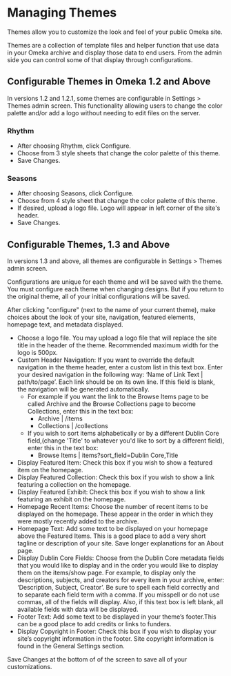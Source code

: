 
Managing Themes
===============


Themes allow you to customize the look and feel of your public Omeka
site.

Themes are a collection of template files and helper function that use
data in your Omeka archive and display those data to end users. From the
admin side you can control some of that display through configurations.

Configurable Themes in Omeka 1.2 and Above
-----------------------------------------------------------------------------------------------------------------------------

In versions 1.2 and 1.2.1, some themes are configurable in Settings &gt;
Themes admin screen. This functionality allowing users to change the
color palette and/or add a logo without needing to edit files on the
server.

### Rhythm

-   After choosing Rhythm, click Configure.
-   Choose from 3 style sheets that change the color palette of
    this theme.
-   Save Changes.

### Seasons

-   After choosing Seasons, click Configure.
-   Choose from 4 style sheet that change the color palette of
    this theme.
-   If desired, upload a logo file. Logo will appear in left corner of
    the site's header.
-   Save Changes.

Configurable Themes, 1.3 and Above
---------------------------------------------------------------------------------------------------------------

In versions 1.3 and above, all themes are configurable in Settings &gt;
Themes admin screen.

Configurations are unique for each theme and will be saved with the
theme. You must configure each theme when changing designs. But if you
return to the original theme, all of your initial configurations will be
saved.

After clicking "configure" (next to the name of your current theme),
make choices about the look of your site, navigation, featured elements,
homepage text, and metadata displayed.

-   Choose a logo file. You may upload a logo file that will replace the
    site title in the header of the theme. Recommended maximum width for
    the logo is 500px.
-   Custom Header Navigation: If you want to override the default
    navigation in the theme header, enter a custom list in this
    text box. Enter your desired navigation in the following way: ‘Name
    of Link Text | path/to/page’. Each link should be on its own line.
    If this field is blank, the navigation will be
    generated automatically.
    -   For example if you want the link to the Browse Items page to be
        called Archive and the Browse Collections page to become
        Collections, enter this in the text box:
        -   Archive | /items
        -   Collections | /collections
    -   If you wish to sort items alphabetically or by a different
        Dublin Core field,(change 'Title' to whatever you'd like to sort
        by a different field), enter this in the text box:
        -   Browse Items | items?sort\_field=Dublin Core,Title
-   Display Featured Item: Check this box if you wish to show a featured
    item on the homepage.
-   Display Featured Collection: Check this box if you wish to show a
    link featuring a collection on the homepage.
-   Display Featured Exhibit: Check this box if you wish to show a link
    featuring an exhibit on the homepage.
-   Homepage Recent Items: Choose the number of recent items to be
    displayed on the homepage. These appear in the order in which they
    were mostly recently added to the archive.
-   Homepage Text: Add some text to be displayed on your homepage above
    the Featured Items. This is a good place to add a very short tagline
    or description of your site. Save longer explanations for an
    About page.
-   Display Dublin Core Fields: Choose from the Dublin Core metadata
    fields that you would like to display and in the order you would
    like to display them on the items/show page. For example, to display
    only the descriptions, subjects, and creators for every item in your
    archive, enter: ‘Description, Subject, Creator’. Be sure to spell
    each field correctly and to separate each field term with a comma.
    If you misspell or do not use commas, all of the fields
    will display. Also, if this text box is left blank, all available
    fields with data will be displayed.
-   Footer Text: Add some text to be displayed in your theme’s
    footer.This can be a good place to add credits or links to funders.
-   Display Copyright in Footer: Check this box if you wish to display
    your site’s copyright information in the footer. Site copyright
    information is found in the General Settings section.

Save Changes at the bottom of of the screen to save all of your
customizations.

